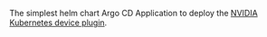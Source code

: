 The simplest helm chart Argo CD Application to deploy the [NVIDIA Kubernetes device plugin](https://github.com/NVIDIA/k8s-device-plugin).
